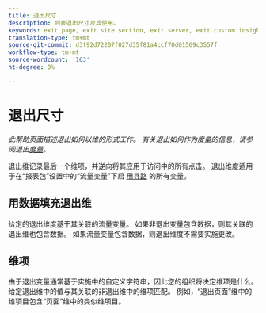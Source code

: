 ```yaml
---
title: 退出尺寸
description: 列表退出尺寸及其使用。
keywords: exit page, exit site section, exit server, exit custom insight
translation-type: tm+mt
source-git-commit: d3f92d72207f027d35f81a4ccf70d01569c3557f
workflow-type: tm+mt
source-wordcount: '163'
ht-degree: 0%

---
```



# 退出尺寸

*此帮助页面描述退出如何以维的形式工作。 有关退出如何作为度量的信息，请参阅退出[度量](../metrics/exits.md)。*

退出维记录最后一个维项，并逆向将其应用于访问中的所有点击。 退出维度适用于在“报表包”设置中的“流量变量”下启 [用寻路](/help/admin/admin/c-traffic-variables/traffic-var.md) 的所有变量。

## 用数据填充退出维

给定的退出维度基于其关联的流量变量。 如果非退出变量包含数据，则其关联的退出维也包含数据。 如果流量变量包含数据，则退出维度不需要实施更改。

## 维项

由于退出变量通常基于实施中的自定义字符串，因此您的组织将决定维项是什么。 给定退出维中的值与其关联的非退出维中的维项匹配。 例如，“退出页面”维中的维项目包含“页面”维中的类似维项目。
